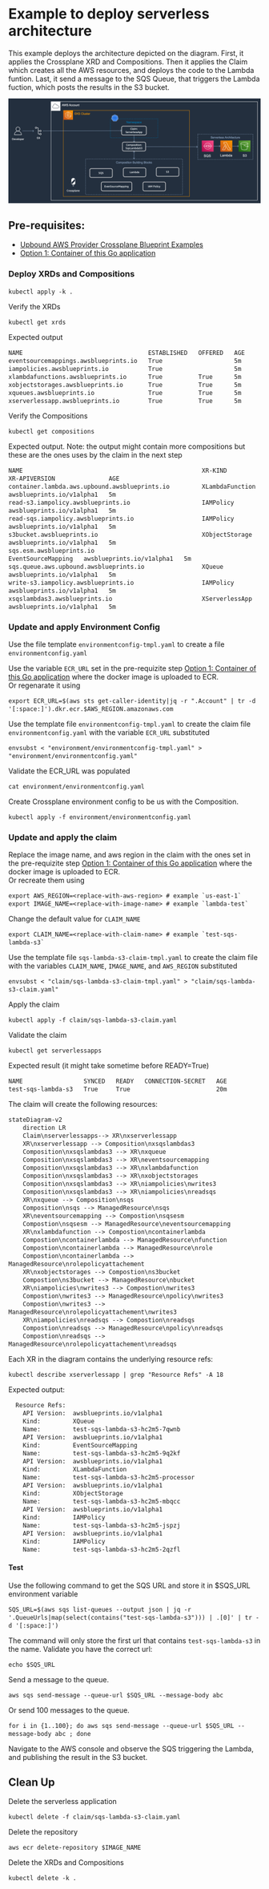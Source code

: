 # Example to deploy serverless architecture
This example deploys the architecture depicted on the diagram. First, it applies the Crossplane XRD and Compositions. Then it applies the Claim which creates all the AWS resources, and deploys the code to the Lambda funtion. Last, it send a message to the SQS Queue, that triggers the Lambda fuction, which posts the results in the S3 bucket.

![Serverless diagram](../../../diagrams/sqs-lambda-s3.png)

## Pre-requisites:
 - [Upbound AWS Provider Crossplane Blueprint Examples](../../../README.md)
 - [Option 1: Container of this Go application](../object-processor-app/README.md)

### Deploy XRDs and Compositions

```shell
kubectl apply -k .
```

Verify the XRDs
```shell
kubectl get xrds
```

Expected output
```
NAME                                   ESTABLISHED   OFFERED   AGE
eventsourcemappings.awsblueprints.io   True                    5m
iampolicies.awsblueprints.io           True                    5m
xlambdafunctions.awsblueprints.io      True          True      5m
xobjectstorages.awsblueprints.io       True          True      5m
xqueues.awsblueprints.io               True          True      5m
xserverlessapp.awsblueprints.io        True          True      5m
```

Verify the Compositions
```shell
kubectl get compositions
```

Expected output. Note: the output might contain more compositions but these are the ones uses by the claim in the next step
```
NAME                                                  XR-KIND              XR-APIVERSION               AGE
container.lambda.aws.upbound.awsblueprints.io         XLambdaFunction      awsblueprints.io/v1alpha1   5m
read-s3.iampolicy.awsblueprints.io                    IAMPolicy            awsblueprints.io/v1alpha1   5m
read-sqs.iampolicy.awsblueprints.io                   IAMPolicy            awsblueprints.io/v1alpha1   5m
s3bucket.awsblueprints.io                             XObjectStorage       awsblueprints.io/v1alpha1   5m
sqs.esm.awsblueprints.io                              EventSourceMapping   awsblueprints.io/v1alpha1   5m
sqs.queue.aws.upbound.awsblueprints.io                XQueue               awsblueprints.io/v1alpha1   5m
write-s3.iampolicy.awsblueprints.io                   IAMPolicy            awsblueprints.io/v1alpha1   5m
xsqslambdas3.awsblueprints.io                         XServerlessApp       awsblueprints.io/v1alpha1   5m
```

### Update and apply Environment Config

Use the file template `environmentconfig-tmpl.yaml` to create a file `environmentconfig.yaml`

Use the variable `ECR_URL` set in the pre-requizite step [Option 1: Container of this Go application](../object-processor-app/README.md) where the docker image is uploaded to ECR. <br>
Or regenarate it using
```shell
export ECR_URL=$(aws sts get-caller-identity|jq -r ".Account" | tr -d '[:space:]').dkr.ecr.$AWS_REGION.amazonaws.com
```

Use the template file `environmentconfig-tmpl.yaml` to create the claim file `environmentconfig.yaml` with the variable `ECR_URL` substituted
```shell
envsubst < "environment/environmentconfig-tmpl.yaml" > "environment/environmentconfig.yaml"
```
Validate the ECR_URL was populated
```shell
cat environment/environmentconfig.yaml
```

Create Crossplane environment config to be us with the Composition.
```shell
kubectl apply -f environment/environmentconfig.yaml
```

### Update and apply the claim

Replace the image name, and aws region in the claim with the ones set in the pre-requizite step [Option 1: Container of this Go application](../object-processor-app/README.md) where the docker image is uploaded to ECR.<br>
Or recreate them using
```shell
export AWS_REGION=<replace-with-aws-region> # example `us-east-1`
export IMAGE_NAME=<replace-with-image-name> # example `lambda-test`
```

Change the default value for `CLAIM_NAME`
```shell
export CLAIM_NAME=<replace-with-claim-name> # example `test-sqs-lambda-s3`
```

Use the template file `sqs-lambda-s3-claim-tmpl.yaml` to create the claim file with the variables `CLAIM_NAME`, `IMAGE_NAME`, and `AWS_REGION` substituted


```shell
envsubst < "claim/sqs-lambda-s3-claim-tmpl.yaml" > "claim/sqs-lambda-s3-claim.yaml"
```

Apply the claim
```shell
kubectl apply -f claim/sqs-lambda-s3-claim.yaml
```

Validate the claim
```
kubectl get serverlessapps
```

Expected result (it might take sometime before READY=True)
```
NAME                 SYNCED   READY   CONNECTION-SECRET   AGE
test-sqs-lambda-s3   True     True                        20m
```

The claim will create the following resources:
```mermaid
stateDiagram-v2
    direction LR
    Claim\nserverlessapps--> XR\nxserverlessapp
    XR\nxserverlessapp --> Composition\nxsqslambdas3
    Composition\nxsqslambdas3 --> XR\nxqueue
    Composition\nxsqslambdas3 --> XR\neventsourcemapping
    Composition\nxsqslambdas3 --> XR\nxlambdafunction
    Composition\nxsqslambdas3 --> XR\nxobjectstorages
    Composition\nxsqslambdas3 --> XR\niampolicies\nwrites3
    Composition\nxsqslambdas3 --> XR\niampolicies\nreadsqs
    XR\nxqueue --> Composition\nsqs
    Composition\nsqs --> ManagedResource\nsqs
    XR\neventsourcemapping --> Compostion\nsqsesm
    Compostion\nsqsesm --> ManagedResource\neventsourcemapping
    XR\nxlambdafunction --> Compostion\ncontainerlambda
    Compostion\ncontainerlambda --> ManagedResource\nfunction
    Compostion\ncontainerlambda --> ManagedResource\nrole
    Compostion\ncontainerlambda --> ManagedResource\nrolepolicyattachement
    XR\nxobjectstorages --> Compostion\ns3bucket
    Compostion\ns3bucket --> ManagedResource\nbucket
    XR\niampolicies\nwrites3 --> Compostion\nwrites3
    Compostion\nwrites3 --> ManagedResource\npolicy\nwrites3
    Compostion\nwrites3 --> ManagedResource\nrolepolicyattachement\nwrites3
    XR\niampolicies\nreadsqs --> Compostion\nreadsqs
    Compostion\nreadsqs --> ManagedResource\npolicy\nreadsqs
    Compostion\nreadsqs --> ManagedResource\nrolepolicyattachement\nreadsqs
```
Each XR in the diagram contains the underlying resource refs:
```
kubectl describe xserverlessapp | grep "Resource Refs" -A 18
```
Expected output:
```
  Resource Refs:
    API Version:  awsblueprints.io/v1alpha1
    Kind:         XQueue
    Name:         test-sqs-lambda-s3-hc2m5-7qwnb
    API Version:  awsblueprints.io/v1alpha1
    Kind:         EventSourceMapping
    Name:         test-sqs-lambda-s3-hc2m5-9q2kf
    API Version:  awsblueprints.io/v1alpha1
    Kind:         XLambdaFunction
    Name:         test-sqs-lambda-s3-hc2m5-processor
    API Version:  awsblueprints.io/v1alpha1
    Kind:         XObjectStorage
    Name:         test-sqs-lambda-s3-hc2m5-mbqcc
    API Version:  awsblueprints.io/v1alpha1
    Kind:         IAMPolicy
    Name:         test-sqs-lambda-s3-hc2m5-jspzj
    API Version:  awsblueprints.io/v1alpha1
    Kind:         IAMPolicy
    Name:         test-sqs-lambda-s3-hc2m5-2qzfl
```

#### Test
Use the following command to get the SQS URL and store it in $SQS_URL environment variable
```shell
SQS_URL=$(aws sqs list-queues --output json | jq -r '.QueueUrls|map(select(contains("test-sqs-lambda-s3"))) | .[0]' | tr -d '[:space:]')
```

The command will only store the first url that contains `test-sqs-lambda-s3` in the name. Validate you have the correct url:
```shell
echo $SQS_URL
```

Send a message to the queue.
```shell
aws sqs send-message --queue-url $SQS_URL --message-body abc
```

Or send 100 messages to the queue.
```shell
for i in {1..100}; do aws sqs send-message --queue-url $SQS_URL --message-body abc ; done
```

Navigate to the AWS console and observe the SQS triggering the Lambda, and publishing the result in the S3 bucket.

## Clean Up
Delete the serverless application
```shell
kubectl delete -f claim/sqs-lambda-s3-claim.yaml
```

Delete the repository
```shell
aws ecr delete-repository $IMAGE_NAME
```

Delete the XRDs and Compositions
```shell
kubectl delete -k .
```
